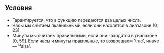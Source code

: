 ## Условия

-   Гарантируется, что в функцию передаются два целых числа.
-   Часы мы считаем правильными, если они находятся в диапазоне [0, 23].
-   Минуты мы считаем правильными, если они находятся в диапазоне [0, 59]. Если часы и минуты правильные, то возвращаем 'true', иначе  _—_  'false'.